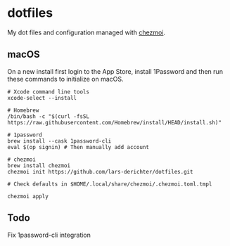 # dotfiles
My dot files and configuration managed with [chezmoi](https://www.chezmoi.io).

## macOS

On a new install first login to the App Store, install 1Password and then run these commands to initialize on macOS.

```Shell
# Xcode command line tools
xcode-select --install

# Homebrew
/bin/bash -c "$(curl -fsSL https://raw.githubusercontent.com/Homebrew/install/HEAD/install.sh)"

# 1password
brew install --cask 1password-cli
eval $(op signin) # Then manually add account

# chezmoi
brew install chezmoi
chezmoi init https://github.com/lars-derichter/dotfiles.git

# Check defaults in $HOME/.local/share/chezmoi/.chezmoi.toml.tmpl

chezmoi apply

```

## Todo

Fix 1password-cli integration


